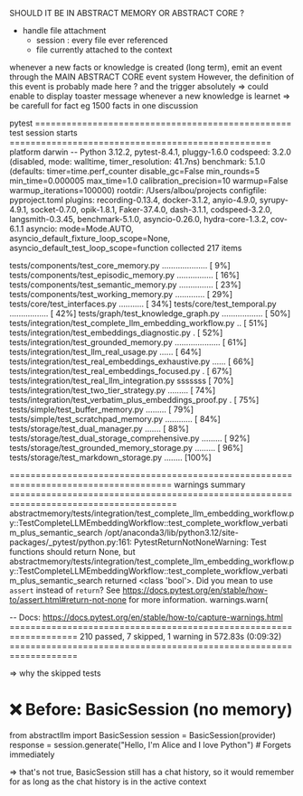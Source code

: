 
SHOULD IT BE IN ABSTRACT MEMORY OR ABSTRACT CORE ?
- handle file attachment
    - session : every file ever referenced
    - file currently attached to the context


whenever a new facts or knowledge is created (long term), emit an event through the MAIN ABSTRACT CORE event system
However, the definition of this event is probably made here ? and the trigger absolutely
=> could enable to display toaster message whenever a new knowledge is learnet
=> be carefull for fact eg 1500 facts in one discussion


pytest
================================================= test session starts ==================================================
platform darwin -- Python 3.12.2, pytest-8.4.1, pluggy-1.6.0
codspeed: 3.2.0 (disabled, mode: walltime, timer_resolution: 41.7ns)
benchmark: 5.1.0 (defaults: timer=time.perf_counter disable_gc=False min_rounds=5 min_time=0.000005 max_time=1.0 calibration_precision=10 warmup=False warmup_iterations=100000)
rootdir: /Users/albou/projects
configfile: pyproject.toml
plugins: recording-0.13.4, docker-3.1.2, anyio-4.9.0, syrupy-4.9.1, socket-0.7.0, opik-1.8.1, Faker-37.4.0, dash-3.1.1, codspeed-3.2.0, langsmith-0.3.45, benchmark-5.1.0, asyncio-0.26.0, hydra-core-1.3.2, cov-6.1.1
asyncio: mode=Mode.AUTO, asyncio_default_fixture_loop_scope=None, asyncio_default_test_loop_scope=function
collected 217 items                                                                                                    

tests/components/test_core_memory.py ....................                                                        [  9%]
tests/components/test_episodic_memory.py ................                                                        [ 16%]
tests/components/test_semantic_memory.py ...............                                                         [ 23%]
tests/components/test_working_memory.py .............                                                            [ 29%]
tests/core/test_interfaces.py ...........                                                                        [ 34%]
tests/core/test_temporal.py .................                                                                    [ 42%]
tests/graph/test_knowledge_graph.py ..................                                                           [ 50%]
tests/integration/test_complete_llm_embedding_workflow.py ..                                                                                                                          [ 51%]
tests/integration/test_embeddings_diagnostic.py .                                                                                                                                     [ 52%]
tests/integration/test_grounded_memory.py ....................                                                                                                                        [ 61%]
tests/integration/test_llm_real_usage.py ......                                                                                                                                       [ 64%]
tests/integration/test_real_embeddings_exhaustive.py ......                                                                                                                           [ 66%]
tests/integration/test_real_embeddings_focused.py .                                                                                                                                   [ 67%]
tests/integration/test_real_llm_integration.py sssssss                                                                                                                                [ 70%]
tests/integration/test_two_tier_strategy.py .........                                                                                                                                 [ 74%]
tests/integration/test_verbatim_plus_embeddings_proof.py .                                                                                                                            [ 75%]
tests/simple/test_buffer_memory.py .........                                                                                                                                          [ 79%]
tests/simple/test_scratchpad_memory.py ............                                                                                                                                   [ 84%]
tests/storage/test_dual_manager.py .......                                                                                                                                            [ 88%]
tests/storage/test_dual_storage_comprehensive.py .........                                                                                                                            [ 92%]
tests/storage/test_grounded_memory_storage.py .........                                                                                                                               [ 96%]
tests/storage/test_markdown_storage.py ........                                                                                                                                       [100%]

===================================================================================== warnings summary ======================================================================================
abstractmemory/tests/integration/test_complete_llm_embedding_workflow.py::TestCompleteLLMEmbeddingWorkflow::test_complete_workflow_verbatim_plus_semantic_search
  /opt/anaconda3/lib/python3.12/site-packages/_pytest/python.py:161: PytestReturnNotNoneWarning: Test functions should return None, but abstractmemory/tests/integration/test_complete_llm_embedding_workflow.py::TestCompleteLLMEmbeddingWorkflow::test_complete_workflow_verbatim_plus_semantic_search returned <class 'bool'>.
  Did you mean to use `assert` instead of `return`?
  See https://docs.pytest.org/en/stable/how-to/assert.html#return-not-none for more information.
    warnings.warn(

-- Docs: https://docs.pytest.org/en/stable/how-to/capture-warnings.html
=================================================================== 210 passed, 7 skipped, 1 warning in 572.83s (0:09:32) ===================================================================


=> why the skipped tests





# ❌ Before: BasicSession (no memory)
from abstractllm import BasicSession
session = BasicSession(provider)
response = session.generate("Hello, I'm Alice and I love Python")  # Forgets immediately

=> that's not true, BasicSession still has a chat history, so it would remember for as long as the chat history is in the active context